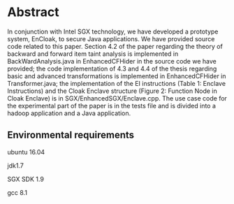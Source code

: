 # Abstract
In conjunction with Intel SGX technology, we have developed a prototype system, EnCloak, to secure Java applications.
We have provided source code related to this paper.
Section 4.2 of the paper regarding the theory of backward and forward item taint analysis is implemented in BackWardAnalysis.java in EnhancedCFHider in the source code we have provided; the code implementation of 4.3 and 4.4 of the thesis regarding basic and advanced transformations is implemented in EnhancedCFHider in Transformer.java; the implementation of the EI instructions (Table 1: Enclave Instructions) and the Cloak Enclave structure (Figure 2: Function Node in Cloak Enclave) is in SGX/EnhancedSGX/Enclave.cpp. The use case code for the experimental part of the paper is in the tests file and is divided into a hadoop application and a Java application.




## Environmental requirements

ubuntu 16.04

jdk1.7

SGX SDK 1.9

gcc 8.1
